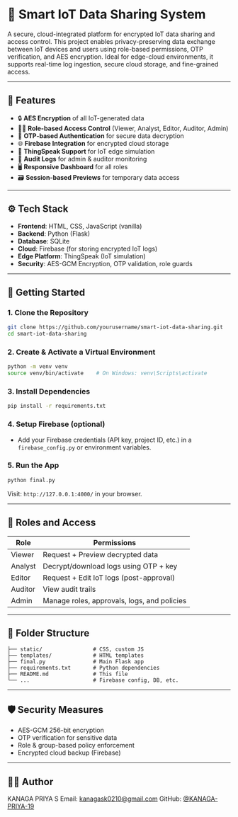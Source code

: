 
# 🔐 Smart IoT Data Sharing System

A secure, cloud-integrated platform for encrypted IoT data sharing and access control. This project enables privacy-preserving data exchange between IoT devices and users using role-based permissions, OTP verification, and AES encryption. Ideal for edge-cloud environments, it supports real-time log ingestion, secure cloud storage, and fine-grained access.

---

## 📌 Features

* 🔒 **AES Encryption** of all IoT-generated data
* 🧑‍💼 **Role-based Access Control** (Viewer, Analyst, Editor, Auditor, Admin)
* 📧 **OTP-based Authentication** for secure data decryption
* 🌐 **Firebase Integration** for encrypted cloud storage
* 📡 **ThingSpeak Support** for IoT edge simulation
* 🧾 **Audit Logs** for admin & auditor monitoring
* 🖥️ **Responsive Dashboard** for all roles
* 🗃️ **Session-based Previews** for temporary data access

---

## ⚙️ Tech Stack

* **Frontend**: HTML, CSS, JavaScript (vanilla)
* **Backend**: Python (Flask)
* **Database**: SQLite
* **Cloud**: Firebase (for storing encrypted IoT logs)
* **Edge Platform**: ThingSpeak (IoT simulation)
* **Security**: AES-GCM Encryption, OTP validation, role guards

---

## 🚀 Getting Started

### 1. Clone the Repository

```bash
git clone https://github.com/yourusername/smart-iot-data-sharing.git
cd smart-iot-data-sharing
```

### 2. Create & Activate a Virtual Environment

```bash
python -m venv venv
source venv/bin/activate    # On Windows: venv\Scripts\activate
```

### 3. Install Dependencies

```bash
pip install -r requirements.txt
```

### 4. Setup Firebase (optional)

* Add your Firebase credentials (API key, project ID, etc.) in a `firebase_config.py` or environment variables.

### 5. Run the App

```bash
python final.py
```

Visit: `http://127.0.0.1:4000/` in your browser.

---

## 🧪 Roles and Access

| Role    | Permissions                                 |
| ------- | ------------------------------------------- |
| Viewer  | Request + Preview decrypted data            |
| Analyst | Decrypt/download logs using OTP + key       |
| Editor  | Request + Edit IoT logs (post-approval)     |
| Auditor | View audit trails                           |
| Admin   | Manage roles, approvals, logs, and policies |

---

## 📂 Folder Structure

```
├── static/                # CSS, custom JS
├── templates/             # HTML templates
├── final.py               # Main Flask app
├── requirements.txt       # Python dependencies
├── README.md              # This file
└── ...                    # Firebase config, DB, etc.
```

---

## 🛡️ Security Measures

* AES-GCM 256-bit encryption
* OTP verification for sensitive data
* Role & group-based policy enforcement
* Encrypted cloud backup (Firebase)

---

## 👨‍💻 Author

KANAGA PRIYA S
Email: [kanagask0210@gmail.com](mailto:kanagask0210@gmail.com)
GitHub: [@KANAGA-PRIYA-19](https://github.com/KANAGA_PRIYA_19)

